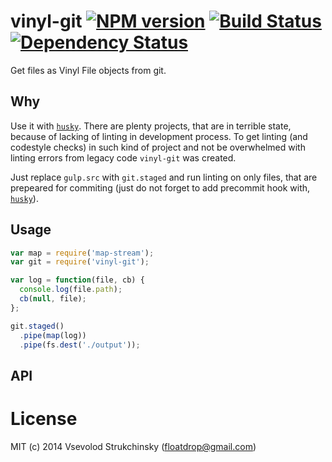 # vinyl-git [![NPM version][npm-image]][npm-url] [![Build Status][travis-image]][travis-url] [![Dependency Status][depstat-image]][depstat-url]

Get files as Vinyl File objects from git.

## Why

Use it with [`husky`](https://github.com/typicode/husky). There are plenty projects, that are in terrible state, because of lacking of linting in development process. To get linting (and codestyle checks) in such kind of project and not be overwhelmed with linting errors from legacy code `vinyl-git` was created.

Just replace `gulp.src` with `git.staged` and run linting on only files, that are prepeared for commiting (just do not forget to add precommit hook with, [`husky`](https://github.com/typicode/husky)).

## Usage

```js
var map = require('map-stream');
var git = require('vinyl-git');

var log = function(file, cb) {
  console.log(file.path);
  cb(null, file);
};

git.staged()
  .pipe(map(log))
  .pipe(fs.dest('./output'));
```


## API



# License

MIT (c) 2014 Vsevolod Strukchinsky (floatdrop@gmail.com)

[npm-url]: https://npmjs.org/package/vinyl-git
[npm-image]: http://img.shields.io/npm/v/vinyl-git.svg

[travis-url]: https://travis-ci.org/floatdrop/vinyl-git
[travis-image]: http://img.shields.io/travis/floatdrop/vinyl-git.svg

[depstat-url]: https://david-dm.org/floatdrop/vinyl-git
[depstat-image]: https://david-dm.org/floatdrop/vinyl-git.svg?theme=shields.io
